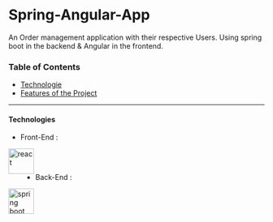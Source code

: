 # Spring-Angular-App
An Order management application with their respective Users. Using spring boot in the backend &amp; Angular in the frontend.


### Table of Contents


- [Technologie](#technologies)
- [Features of the Project](#feautures)
---



#### Technologies
- Front-End : 

 <img align="left" alt="react" width="50px" src="https://cdn3.iconfinder.com/data/icons/logos-and-brands-adobe/512/21_Angular-512.png" />


<br/><br/>
- Back-End : 
 <img align="left" alt="spring boot" width="50px" src="https://atomrace.com/blog/wp-content/uploads/2018/05/spring-boot-logo.png" />


</br>

